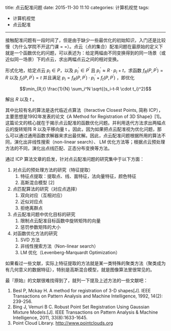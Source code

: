 title: 点云配准问题
date: 2015-11-30 11:10
categories: 计算机视觉
tags: 
- 计算机视觉
- 点云配准
---

接触配准问题有一段时间了，但是由于缺少一些最优化的初始知识，入门还是比较慢（为什么学院不开这门课 = =）。点云（点的集合）配准问题在最原始的定义下就是一个函数优化的问题，可以表述为：给定两幅由不同变换得到的同一场景（或近似同一场景）下的点云，求出两幅点云之间的相对变换。

形式化地，给定点云 $p_i\in P$，以及 $p_i^′\in P^′$  且 $p_i^′\approx R \cdot p_i + t$，求函数 $f_R (P, P^′)=R$ 以及 $f_t (P, P^′)=t$ 并且满足 $p_i=f_R (P, P^′ ) \cdot p_i^′  + f_t (P,P^′)$ ，即优化

$$\min_{R,t} \frac{1}{N} \sum_i^N \sqrt{(s_i-t-R \cdot t_i)^2}$$

解出 $R$ 以及 $t$ 。

其中比较有名的算法是迭代临近点算法（Iteractive Closest Points, 简称 ICP），主要思想是1992年发表的论文《A Method for Registration of 3D Shape》[1]。这篇论文的核心就在于揭示点云配准的函数优化问题。并利用迭代方法求出两幅点云的旋转矩阵 R 以及平移向量 t 。因此，因为如果把点云配准视为优化问题，那么可以通过通用函数求解器来求出最优解。因此，点云配准问题根据所用的算法不同，演化出非线性搜索（non-linear search）、 LM 优化方法等；根据点云预处理方法的不同，演化出点线匹配、正态分布变换等方法。

通过 ICP 算法文章的启发，针对点云配准问题的研究集中于以下方面：
1. 对点云的预处理方法的研究（特征提取）
   1. 特征点提取：提取点、线、面特征，法向量特征，颜色特征
   2. 高斯混合模型 [2]
2. 点匹配算法的研究（对应点选择）
   1. 双向对应（互相对应）
   2. 近似对应点
   3. 拒绝离群点
3. 点云配准问题中优化目标的研究
   1. 限制点云配准目标函数中旋转矩阵的向量
   2. 惩罚参数矩阵的大小
4. 对函数优化方法的研究
   1. SVD 方法
   2. 非线性搜索方法（Non-linear search）
   3. LM 优化（Levenberg-Marquardt Optimization）

如果看过一些文献，实际上特征提取的方法就是某一类特殊的聚类方法（聚类成为有几何意义的数据特征），特别是高斯混合模型，就是图像算法里很常见的。

最『原始』的文献很难找得到了，就列一下提及上述方法的一些文献吧：

1. Besl P, Mckay H. A method for registration of 3-D shapes[J]. IEEE Transactions on Pattern Analysis and Machine Intelligence, 1992, 14(2): 239-256.
2. Bing J, Vemuri B C. Robust Point Set Registration Using Gaussian Mixture Models.[J]. IEEE Transactions on Pattern Analysis & Machine Intelligence, 2011, 33(8):1633-1645.
3. Point Cloud Library. http://www.pointclouds.org
